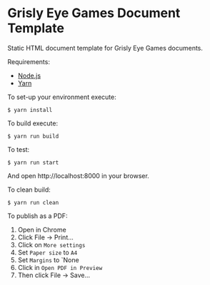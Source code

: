 # Grisly Eye Games Document Template

Static HTML document template for Grisly Eye Games documents.

Requirements:

  * [Node.js](http://nodejs.org/)
  * [Yarn](https://yarnpkg.com/)

To set-up your environment execute:

    $ yarn install

To build execute:

    $ yarn run build

To test:

    $ yarn run start

And open http://localhost:8000 in your browser.

To clean build:

    $ yarn run clean

To publish as a PDF:

 1. Open in Chrome
 2. Click File -> Print...
 3. Click on `More settings`
 4. Set `Paper size` to `A4`
 5. Set `Margins` to `None
 6. Click in `Open PDF in Preview`
 7. Then click File -> Save...
